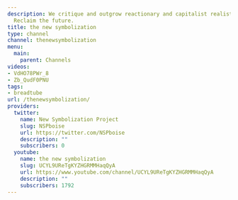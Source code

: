 ```yaml
---
description: We critique and outgrow reactionary and capitalist realist discourses. 
  Reclaim the future.
title: the new symbolization
type: channel
channel: thenewsymbolization
menu:
  main:
    parent: Channels
videos:
- VdHO78PWr_8
- Zb_QudF0PNU
tags:
- breadtube
url: /thenewsymbolization/
providers:
  twitter:
    name: New Symbolization Project
    slug: NSPboise
    url: https://twitter.com/NSPboise
    description: ""
    subscribers: 0
  youtube:
    name: the new symbolization
    slug: UCYL9UReTgKYZHGRMMHaqQyA
    url: https://www.youtube.com/channel/UCYL9UReTgKYZHGRMMHaqQyA
    description: ""
    subscribers: 1792
---
```

